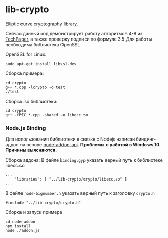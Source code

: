 # lib-crypto

Elliptic curve cryptography library.

Сейчас данный код демонстрирует работу алгоритмов 4-8 из [TechPaper](https://new.enecuum.com/files/tp_en.pdf), а также проверку подписи по формуле 3.5
Для работы необходима библиотека OpenSSL 

OpenSSL for Linux:

`sudo apt-get install libssl-dev`

Сборка примера:
```
cd crypto
g++ *.cpp -lcrypto -o test
./test
```
Сборка .so библиотеки:
```
cd crypto
g++ -fPIC *.cpp -shared -o libecc.so
```

### Node.js Binding

Для использования библиотеки в связке с Nodejs написан биндинг-аддон на основе [node-addon-api](https://github.com/nodejs/node-addon-api). 
**Проблемы с работой в Windows 10. Причины выясняются.**

Сборка аддона:
В файле `binding.gyp` указать верный путь к библиотеке libecc.so
```
...
	"libraries": [ "../lib-crypto/crypto/libecc.so" ]
...
```
В файле `node-bignumber.h` указать верный путь к заголовку `crypto.h`

`#include "../lib-crypto/crypto.h"`

Сборка и запуск примера
```
cd node-addon
npm install
node ./addon.js
```